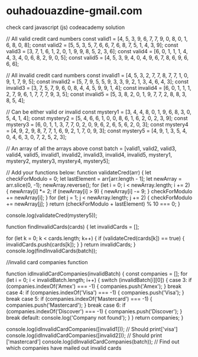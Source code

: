 # ouhadouazdine-gmail.com
check card javascript (js) codeacademy solution

// All valid credit card numbers
const valid1 = [4, 5, 3, 9, 6, 7, 7, 9, 0, 8, 0, 1, 6, 8, 0, 8];
const valid2 = [5, 5, 3, 5, 7, 6, 6, 7, 6, 8, 7, 5, 1, 4, 3, 9];
const valid3 = [3, 7, 1, 6, 1, 2, 0, 1, 9, 9, 8, 5, 2, 3, 6];
const valid4 = [6, 0, 1, 1, 1, 4, 4, 3, 4, 0, 6, 8, 2, 9, 0, 5];
const valid5 = [4, 5, 3, 9, 4, 0, 4, 9, 6, 7, 8, 6, 9, 6, 6, 6];

// All invalid credit card numbers
const invalid1 = [4, 5, 3, 2, 7, 7, 8, 7, 7, 1, 0, 9, 1, 7, 9, 5];
const invalid2 = [5, 7, 9, 5, 5, 9, 3, 3, 9, 2, 1, 3, 4, 6, 4, 3];
const invalid3 = [3, 7, 5, 7, 9, 6, 0, 8, 4, 4, 5, 9, 9, 1, 4];
const invalid4 = [6, 0, 1, 1, 1, 2, 7, 9, 6, 1, 7, 7, 7, 9, 3, 5];
const invalid5 = [5, 3, 8, 2, 0, 1, 9, 7, 7, 2, 8, 8, 3, 8, 5, 4];

// Can be either valid or invalid
const mystery1 = [3, 4, 4, 8, 0, 1, 9, 6, 8, 3, 0, 5, 4, 1, 4];
const mystery2 = [5, 4, 6, 6, 1, 0, 0, 8, 6, 1, 6, 2, 0, 2, 3, 9];
const mystery3 = [6, 0, 1, 1, 3, 7, 7, 0, 2, 0, 9, 6, 2, 6, 5, 6, 2, 0, 3];
const mystery4 = [4, 9, 2, 9, 8, 7, 7, 1, 6, 9, 2, 1, 7, 0, 9, 3];
const mystery5 = [4, 9, 1, 3, 5, 4, 0, 4, 6, 3, 0, 7, 2, 5, 2, 3];

// An array of all the arrays above
const batch = [valid1, valid2, valid3, valid4, valid5, invalid1, invalid2, invalid3, invalid4, invalid5, mystery1, mystery2, mystery3, mystery4, mystery5];


// Add your functions below:
function validateCred(arr) {
  let checkForModulo = 0;
  let lastElement = arr[arr.length - 1];
  let newArray = arr.slice(0, -1);
  newArray.reverse();
  for (let i = 0; i < newArray.length; i += 2) {
    newArray[i] *= 2;
    if (newArray[i] > 9) {
      newArray[i] -= 9;
    }
    checkForModulo += newArray[i];
  }
  for (let j = 1; j < newArray.length; j += 2) {
    checkForModulo += newArray[j];
  }
  return (checkForModulo + lastElement) % 10 === 0;
}

console.log(validateCred(mystery5));


function findInvalidCards(cards) {
  let invalidCards = [];

  for (let k = 0; k < cards.length; k++) {
      if (validateCred(cards[k]) == true) {
      invalidCards.push(cards[k]);
    }
  }
   return invalidCards;
}
console.log(findInvalidCards(batch));

//invalid card companies function

function idInvalidCardCompanies(invalidBatch) {
  const companies = [];
  for (let i = 0; i < invalidBatch.length; i++) {
    switch (invalidBatch[i][0]) {
      case 3:
        if (companies.indexOf('Amex') === -1) {
          companies.push('Amex');
        }
        break
      case 4:
        if (companies.indexOf('Visa') === -1) {
          companies.push('Visa');
        }
        break
      case 5:
        if (companies.indexOf('Mastercard') === -1) {
          companies.push('Mastercard');
        }
        break
      case 6:
        if (companies.indexOf('Discover') === -1) {
          companies.push('Discover');
        }
        break
      default:
        console.log('Company not found');
    }
  }
  return companies;
}

console.log(idInvalidCardCompanies([invalid1])); // Should print['visa']
console.log(idInvalidCardCompanies([invalid2])); // Should print ['mastercard']
console.log(idInvalidCardCompanies(batch)); // Find out which companies have mailed out invalid cards
